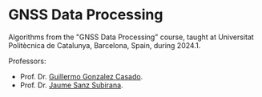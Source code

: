 # GNSS Data Processing

Algorithms from the "GNSS Data Processing" course, taught at Universitat Politècnica de Catalunya, Barcelona, Spain, during 2024.1.

Professors:
- Prof. Dr. [Guillermo Gonzalez Casado].
- Prof. Dr. [Jaume Sanz Subirana].

[Guillermo Gonzalez Casado]: https://gage.upc.edu/en/personnel/permanent-staff/dr-guillermo-gonzalez-casado
[Jaume Sanz Subirana]: https://gage.upc.edu/en/personnel/permanent-staff/jaume.sanz
